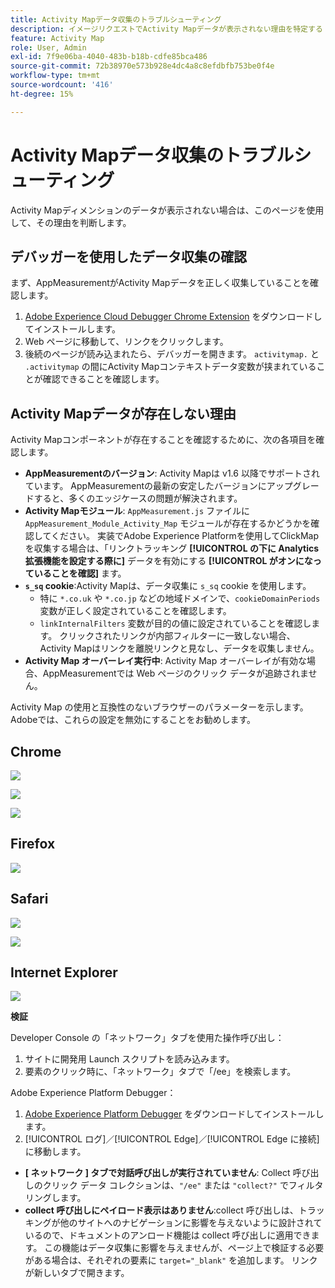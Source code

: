 ```yaml
---
title: Activity Mapデータ収集のトラブルシューティング
description: イメージリクエストでActivity Mapデータが表示されない理由を特定する
feature: Activity Map
role: User, Admin
exl-id: 7f9e06ba-4040-483b-b18b-cdfe85bca486
source-git-commit: 72b38970e573b928e4dc4a8c8efdbfb753be0f4e
workflow-type: tm+mt
source-wordcount: '416'
ht-degree: 15%

---
```


# Activity Mapデータ収集のトラブルシューティング

Activity Mapディメンションのデータが表示されない場合は、このページを使用して、その理由を判断します。

## デバッガーを使用したデータ収集の確認

まず、AppMeasurementがActivity Mapデータを正しく収集していることを確認します。

1. [Adobe Experience Cloud Debugger Chrome Extension](https://experienceleague.adobe.com/ja/docs/experience-platform/debugger/home) をダウンロードしてインストールします。
2. Web ページに移動して、リンクをクリックします。
3. 後続のページが読み込まれたら、デバッガーを開きます。 `activitymap.` と `.activitymap` の間にActivity Mapコンテキストデータ変数が挟まれていることが確認できることを確認します。

## Activity Mapデータが存在しない理由

Activity Mapコンポーネントが存在することを確認するために、次の各項目を確認します。

* **AppMeasurementのバージョン**: Activity Mapは v1.6 以降でサポートされています。 AppMeasurementの最新の安定したバージョンにアップグレードすると、多くのエッジケースの問題が解決されます。
* **Activity Mapモジュール**: `AppMeasurement.js` ファイルに `AppMeasurement_Module_Activity_Map` モジュールが存在するかどうかを確認してください。 実装でAdobe Experience Platformを使用してClickMapを収集する場合は、「リンクトラッキング **[!UICONTROL の下に Analytics 拡張機能を設定する際に]** データを有効にする **[!UICONTROL がオンになっていることを確認]** ます。
* **`s_sq` cookie**:Activity Mapは、データ収集に `s_sq` cookie を使用します。
   * 特に `*.co.uk` や `*.co.jp` などの地域ドメインで、`cookieDomainPeriods` 変数が正しく設定されていることを確認します。
   * `linkInternalFilters` 変数が目的の値に設定されていることを確認します。 クリックされたリンクが内部フィルターに一致しない場合、Activity Mapはリンクを離脱リンクと見なし、データを収集しません。
* **Activity Map オーバーレイ実行中**: Activity Map オーバーレイが有効な場合、AppMeasurementでは Web ページのクリック データが追跡されません。

Activity Map の使用と互換性のないブラウザーのパラメーターを示します。Adobeでは、これらの設定を無効にすることをお勧めします。

## Chrome

![](assets/Chrome1.png)

![](assets/Chrome2.png)

![](assets/Chrome3.png)

## Firefox

![](assets/Firefox.png)

## Safari

![](assets/Safari1.png)

![](assets/Safari2.png)

## Internet Explorer

![](assets/IE1.png)


**検証**

Developer Console の「ネットワーク」タブを使用た操作呼び出し：

1. サイトに開発用 Launch スクリプトを読み込みます。
1. 要素のクリック時に、「ネットワーク」タブで「/ee」を検索します。

Adobe Experience Platform Debugger：

1. [Adobe Experience Platform Debugger](https://chromewebstore.google.com/detail/adobe-experience-platform/bfnnokhpnncpkdmbokanobigaccjkpob) をダウンロードしてインストールします。
1. [!UICONTROL ログ]／[!UICONTROL Edge]／[!UICONTROL Edge に接続]に移動します。

* **[ ネットワーク ] タブで対話呼び出しが実行されていません**: Collect 呼び出しのクリック データ コレクションは、`"/ee"` または `"collect?"` でフィルタリングします。
* **collect 呼び出しにペイロード表示はありません**:collect 呼び出しは、トラッキングが他のサイトへのナビゲーションに影響を与えないように設計されているので、ドキュメントのアンロード機能は collect 呼び出しに適用できます。 この機能はデータ収集に影響を与えませんが、ページ上で検証する必要がある場合は、それぞれの要素に `target="_blank"` を追加します。 リンクが新しいタブで開きます。
